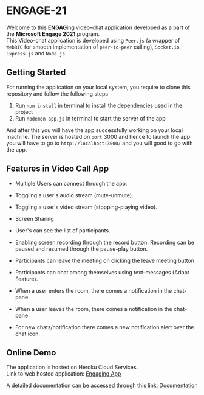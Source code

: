 # ENGAGE-21

Welcome to this **ENGAG**ing video-chat application developed as a part of the **Microsoft Engage 2021** program.\
This Video-chat application is developed using `Peer.js` (a wrapper of `WebRTC` for smooth implementation of `peer-to-peer` calling), `Socket.io`, `Express.js` and `Node.js`

## Getting Started

For running the application on your local system, you require to clone this repository and follow the following steps - 

1. Run `npm install` in terminal to install the dependencies used in the project
2. Run `nodemon app.js` in terminal to start the server of the app

And after this you will have the app successfully working on your local machine.
The server is hosted on `port` 3000 and hence to launch the app you will have to go to `http://localhost:3000/` and you will good to go with the app. 

## Features in Video Call App

- Multiple Users can connect through the app.

- Toggling a user's audio stream (mute-unmute).
- Toggling a user's video stream (stopping-playing video).
- Screen Sharing
- User's can see the list of participants.
- Enabling screen recording through the record button. Recording can be paused and resumed through the pause-play button. 
- Participants can leave the meeting on clicking the leave meeting button
- Participants can chat among themselves using text-messages (Adapt Feature).
- When a user enters the room, there comes a notification in the chat-pane
- When a user leaves the room, there comes a notification in the chat-pane
- For new chats/notification there comes a new notification alert over the chat icon. 

## Online Demo

The application is hosted on Heroku Cloud Services. \
Link to web hosted application: [Engaging App](https://engaging-app.herokuapp.com/, "Engaging App") 


A detailed documentation can be accessed through this link: [Documentation](https://docs.google.com/presentation/d/1qIbruojMDEGyGXxoWxssLRzBxCkmcxLNeIJfDEJMmxQ/edit?usp=sharing, "Documentaion")
